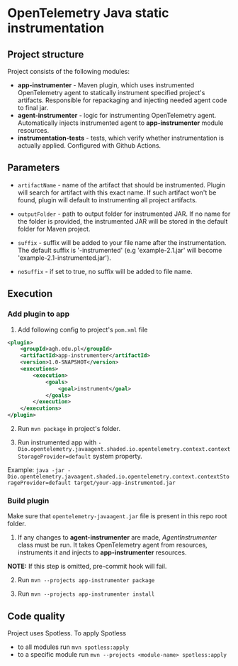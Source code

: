 # OpenTelemetry Java static instrumentation

## Project structure

Project consists of the following modules:

- **app-instrumenter** - Maven plugin, which uses instrumented OpenTelemetry agent to statically instrument
  specified project's artifacts. Responsible for repackaging and injecting needed agent code to final jar.
- **agent-instrumenter** - logic for instrumenting OpenTelemetry agent. Automatically injects instrumented
  agent to **app-instrumenter** module resources.
- **instrumentation-tests** - tests, which verify whether instrumentation is actually applied. Configured
  with Github Actions.

## Parameters

- `artifactName` - name of the artifact that should be instrumented. Plugin will search for artifact with this exact
  name. If such artifact won't be found, plugin will default to instrumenting all project artifacts.

- `outputFolder` - path to output folder for instrumented JAR. If no name for the folder is provided, the
  instrumented JAR will be stored in the default folder for Maven project.

- `suffix` - suffix will be added to your file name after the instrumentation. The default suffix is '-instrumented'
  (e.g 'example-2.1.jar' will become 'example-2.1-instrumented.jar').

- `noSuffix` - if set to true, no suffix will be added to file name.

## Execution

### Add plugin to app

1. Add following config to project's `pom.xml` file
```xml
<plugin>
    <groupId>agh.edu.pl</groupId>
    <artifactId>app-instrumenter</artifactId>
    <version>1.0-SNAPSHOT</version>
    <executions>
        <execution>
            <goals>
                <goal>instrument</goal>
            </goals>
        </execution>
    </executions>
</plugin>
```

2. Run `mvn package` in project's folder.

3. Run instrumented app with `-Dio.opentelemetry.javaagent.shaded.io.opentelemetry.context.contextStorageProvider=default` system property.

Example: `java -jar -Dio.opentelemetry.javaagent.shaded.io.opentelemetry.context.contextStorageProvider=default target/your-app-instrumented.jar`
### Build plugin

Make sure that `opentelemetry-javaagent.jar` file is present in this repo root folder.

1. If any changes to **agent-instrumenter** are made, *AgentInstrumenter* class must be run. It takes OpenTelemetry agent
from resources, instruments it and injects to **app-instrumenter** resources.

**NOTE:** If this step is omitted, pre-commit hook will fail.

2. Run `mvn --projects app-instrumenter package`

3. Run `mvn --projects app-instrumenter install`

## Code quality
Project uses Spotless. To apply Spotless

* to all modules run `mvn spotless:apply`
* to a specific module run `mvn --projects <module-name> spotless:apply`

